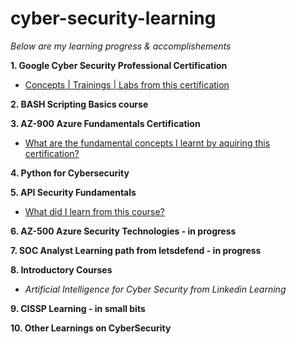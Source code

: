 # cyber-security-learning

*Below are my learning progress & accomplishements*

**1. Google Cyber Security Professional Certification**
-  [Concepts | Trainings | Labs from this certification](https://github.com/ssamarasam/cyber-security-learning/blob/177c1078c0ad4a374d1103c3ce13ae6910c5d51d/Google%20Cyber%20Security%20Professional%20Certification.md)


**2. BASH Scripting Basics course**


**3. AZ-900 Azure Fundamentals Certification**
-  [What are the fundamental concepts I learnt by aquiring this certification?](https://github.com/ssamarasam/cyber-security-learning/blob/87bdd38a203c4e63f443c8e5f9368c7eb8196388/AZ-900%20Azure%20Fundamentals%20Certification.md)


**4. Python for Cybersecurity**


**5. API Security Fundamentals**
-  [What did I learn from this course?](https://github.com/ssamarasam/cyber-security-learning/blob/9cdc2ec28feda2e387072f0149add26cbbe1defa/API%20Security%20Fundamentals%20Course.md)

**6. AZ-500 Azure Security Technologies - in progress**


**7. SOC Analyst Learning path from letsdefend - in progress**

**8. Introductory Courses**
- *Artificial Intelligence for Cyber Security from Linkedin Learning*

**9. CISSP Learning - in small bits**

**10. Other Learnings on CyberSecurity**


